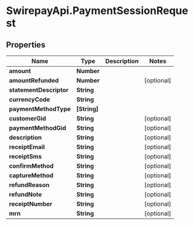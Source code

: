 # SwirepayApi.PaymentSessionRequest

## Properties

Name | Type | Description | Notes
------------ | ------------- | ------------- | -------------
**amount** | **Number** |  | 
**amountRefunded** | **Number** |  | [optional] 
**statementDescriptor** | **String** |  | 
**currencyCode** | **String** |  | 
**paymentMethodType** | **[String]** |  | 
**customerGid** | **String** |  | [optional] 
**paymentMethodGid** | **String** |  | [optional] 
**description** | **String** |  | [optional] 
**receiptEmail** | **String** |  | [optional] 
**receiptSms** | **String** |  | [optional] 
**confirmMethod** | **String** |  | [optional] 
**captureMethod** | **String** |  | [optional] 
**refundReason** | **String** |  | [optional] 
**refundNote** | **String** |  | [optional] 
**receiptNumber** | **String** |  | [optional] 
**mrn** | **String** |  | [optional] 


